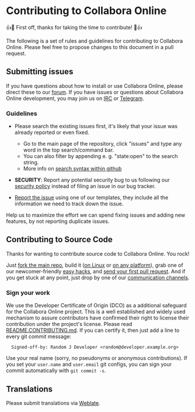 # Contributing to Collabora Online
:+1::tada: First off, thanks for taking the time to contribute! :tada::+1:

The following is a set of rules and guidelines for contributing to Collabora Online. Please feel free to propose changes to this document in a pull request.


## Submitting issues

If you have questions about how to install or use Collabora Online, please direct these to our [forum][forum].
If you have issues or questions about Collabora Online development, you may join us on [IRC][irc] or [Telegram][telegram].

### Guidelines
* Please search the existing issues first, it's likely that your issue was already reported or even fixed.
  - Go to the main page of the repository, click "issues" and type any word in the top search/command bar.
  - You can also filter by appending e. g. "state:open" to the search string.
  - More info on [search syntax within github](https://help.github.com/articles/searching-issues)
* __SECURITY__: Report any potential security bug to us following our [security policy](https://github.com/CollaboraOnline/online/security/policy) instead of filing an issue in our bug tracker.

* [Report the issue][report] using one of our templates, they include all the information we need to track down the issue.

Help us to maximize the effort we can spend fixing issues and adding new features, by not reporting duplicate issues.

[report]: https://github.com/CollaboraOnline/online/issues/new/choose
[forum]: https://forum.collaboraonline.com/
[irc]: https://webchat.freenode.net/?channels=cool-dev
[telegram]: https://t.me/CollaboraOnline

## Contributing to Source Code

Thanks for wanting to contribute source code to Collabora Online. You rock!

Just [fork the main repo](https://github.com/CollaboraOnline/online/fork), build it ([on Linux](https://collaboraonline.github.io/post/build-code/) or [on any platform](https://forum.collaboraonline.com/t/start-developing-cool-on-any-platform-in-5-minutes/52)), grab one of our newcomer-friendly [easy hacks](https://collaboraonline.github.io/post/easyhacks/), and [send your first pull request](https://forum.collaboraonline.com/t/your-first-pull-request/41). And if you get stuck at any point, just drop by one of our [communication channels](https://collaboraonline.github.io/post/communicate/).

### Sign your work

We use the Developer Certificate of Origin (DCO) as a additional safeguard for the Collabora Online project. This is a well established and widely used mechanism to assure contributors have confirmed their right to license their contribution under the project's license. Please read [README.CONTRIBUTING.md](README.CONTRIBUTING.md). If you can certify it, then just add a line to every git commit message:

````
  Signed-off-by: Random J Developer <random@developer.example.org>
````

Use your real name (sorry, no pseudonyms or anonymous contributions). If you set your `user.name` and `user.email` git configs, you can sign your commit automatically with `git commit -s`.

## Translations
Please submit translations via [Weblate](https://hosted.weblate.org/projects/collabora-online).
